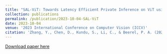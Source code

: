 ```yaml
---
title: "SAL-ViT: Towards Latency Efficient Private Inference on ViT using Selective Attention Search with a Learnable Softmax Approximation"
collection: publications
permalink: /publication/2023-10-04-SAL-ViT
date: 2023-10-04
venue: '2023 International Conference on Computer Vision (ICCV)'
citation: 'Zhang, Y., Chen, D., Kundu, S., Li, C., & Beerel, P. A. (2023). SAL-ViT: Towards Latency Efficient Private Inference on ViT using Selective Attention Search with a Learnable Softmax Approximation. In Proceedings of the IEEE/CVF International Conference on Computer Vision (pp. 5116-5125).'
---
```


[Download paper here](/files/SAL_ViT.pdf)

